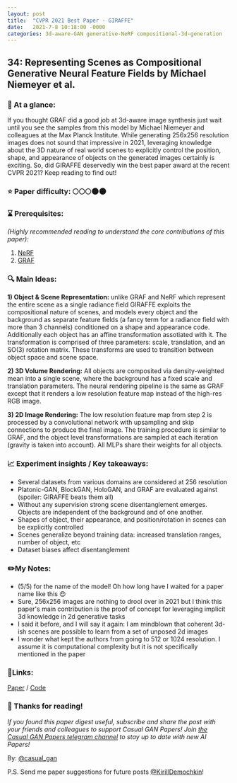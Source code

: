 ```yaml
---
layout: post
title:  "CVPR 2021 Best Paper - GIRAFFE"
date:   2021-7-8 10:18:00 -0000
categories: 3d-aware-GAN generative-NeRF compositional-3d-generation
---
```


## 34: Representing Scenes as Compositional Generative Neural Feature Fields by Michael Niemeyer et al.

### 🎯 At a glance:

If you thought GRAF did a good job at 3d-aware image synthesis just wait until you see the samples from this model by Michael Niemeyer and colleagues at the Max Planck Institute. While generating 256x256 resolution images does not sound that impressive in 2021, leveraging knowledge about the 3D nature of real world scenes to explicitly control the position, shape, and appearance of objects on the generated images certainly is exciting. So, did GIRAFFE deservedly win the best paper award at the recent CVPR 2021? Keep reading to find out!

### ⭐️ Paper difficulty: 🌕🌕🌕🌑🌑

### ⌛️ Prerequisites:

*(Highly recommended reading to understand the core contributions of this paper):*
1. [NeRF](https://t.me/casual_gan/22)
2. [GRAF](https://t.me/casual_gan/61)

### 🔍 Main Ideas:
**1) Object & Scene Representation:**
unlike GRAF and NeRF which represent the entire scene as a single radiance field GIRAFFE exploits the compositional nature of scenes, and models every object and the background as separate feature fields (a fancy term for a radiance field with more than 3 channels) conditioned on a shape and appearance code. Additionally each object has an affine transformation assotiated with it. The transformation is comprised of three parameters: scale, translation, and an SO(3) rotation matrix. These transforms are used to transition between object space and scene space.

**2) 3D Volume Rendering:**
All objects are composited via density-weighted mean into a single scene, where the background has a fixed scale and translation parameters. The neural rendering pipeline is the same as GRAF except that it renders a low resolution feature map instead of the high-res RGB image.

**3) 2D Image Rendering:**
The low resolution feature map from step 2 is processed by a convolutional network with upsampling and skip connections to produce the final image. The training procedure is similar to GRAF, and the object level transformations are sampled at each iteration (gravity is taken into account). All MLPs share their weights for all objects.

### 📈 Experiment insights / Key takeaways:
- Several datasets from various domains are considered at 256 resolution
- Platonic-GAN, BlockGAN, HoloGAN, and GRAF are evaluated against (spoiler: GIRAFFE beats them all)
- Without any supervision strong scene disentanglement emerges. Objects are independent of the background and of one another.
- Shapes of object, their appearance, and position/rotation in scenes can be explicitly controlled
- Scenes generalize beyond training data: increased translation ranges, number of object, etc
- Dataset biases affect disentanglement

### ✏️My Notes:
- (5/5) for the name of the model! Oh how long have I waited for a paper name like this 😍
- Sure, 256x256 images are nothing to drool over in 2021 but I think this paper's main contribution is the proof of concept for leveraging implicit 3d knowledge in 2d generative tasks
- I said it before, and I will say it again: I am mindblown that coherent 3d-ish scenes are possible to learn from a set of unposed 2d images
- I wonder what kept the authors from going to 512 or 1024 resolution. I assume it is computational complexity but it is not specifically mentioned in the paper

### 🔗Links:
[Paper](http://www.cvlibs.net/publications/Niemeyer2021CVPR.pdf) / [Code](https://github.com/autonomousvision/giraffe)

### 👋 Thanks for reading!
*If you found this paper digest useful, subscribe and share the post with your friends and colleagues to support Casual GAN Papers!
Join [the Casual GAN Papers telegram channel](https://t.me/joinchat/KeutnzlvetRkZGZi) to stay up to date with new AI Papers!*

By: [@casual_gan](https://t.me/joinchat/KeutnzlvetRkZGZi)

P.S. Send me paper suggestions for future posts
[@KirillDemochkin](mailto:kdemochkin@gmail.com)!
